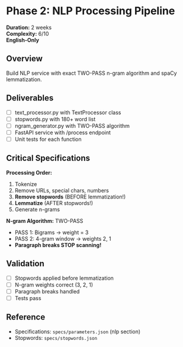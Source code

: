 # Phase 2: NLP Processing Pipeline

**Duration:** 2 weeks  
**Complexity:** 6/10  
**English-Only**

## Overview

Build NLP service with exact TWO-PASS n-gram algorithm and spaCy lemmatization.

## Deliverables

- [ ] text_processor.py with TextProcessor class
- [ ] stopwords.py with 180+ word list
- [ ] ngram_generator.py with TWO-PASS algorithm
- [ ] FastAPI service with /process endpoint
- [ ] Unit tests for each function

## Critical Specifications

**Processing Order:**
1. Tokenize
2. Remove URLs, special chars, numbers
3. **Remove stopwords** (BEFORE lemmatization!)
4. **Lemmatize** (AFTER stopwords!)
5. Generate n-grams

**N-gram Algorithm:** TWO-PASS
- PASS 1: Bigrams → weight = 3
- PASS 2: 4-gram window → weights 2, 1
- **Paragraph breaks STOP scanning!**

## Validation

- [ ] Stopwords applied before lemmatization
- [ ] N-gram weights correct (3, 2, 1)
- [ ] Paragraph breaks handled
- [ ] Tests pass

## Reference

- Specifications: `specs/parameters.json` (nlp section)
- Stopwords: `specs/stopwords.json`